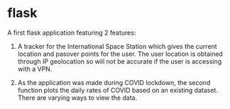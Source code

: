 # flask
A first flask application featuring 2 features:

1. A tracker for the International Space Station which gives the current location and pasover points for the user. The user location is obtained through IP geolocation so will not be accurate if the user is accessing with a VPN.

2.  As the application was made during COVID lockdown, the second function plots the daily rates of COVID based on an existing dataset. There are varying ways to view the data.